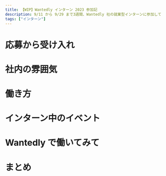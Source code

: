 ```yaml
---
title: 【WIP】Wantedly インターン 2023 参加記
description: 9/11 から 9/29 まで3週間、Wantedly 社の就業型インターンに参加してきましたので、参加記録を残していきます。
tags: ["インターン"]
---
```


# 応募から受け入れ

# 社内の雰囲気

# 働き方

# インターン中のイベント

# Wantedly で働いてみて

# まとめ
